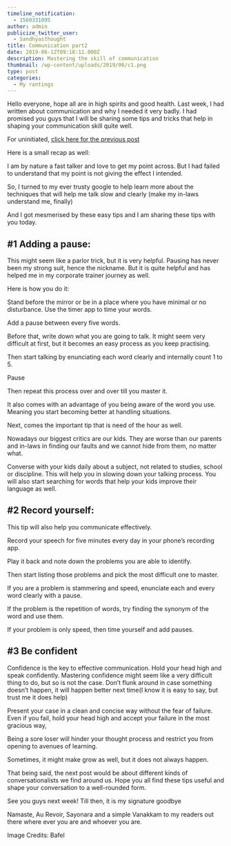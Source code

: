 ```yaml
---
timeline_notification:
  - 1560331095
author: admin
publicize_twitter_user:
  - Sandhyasthought
title: Communication part2
date: 2019-06-12T09:18:11.000Z
description: Mastering the skill of communication
thumbnail: /wp-content/uploads/2019/06/c1.png
type: post
categories:
  - My rantings
---
```

Hello everyone, hope all are in high spirits and good health. Last week, I had written about communication and why I needed it very badly. I had promised you guys that I will be sharing some tips and tricks that help in shaping your communication skill quite well.

For uninitiated, [click here for the previous post](https://www.thecontentstartup.com/are-you-communicating-right/)

Here is a small recap as well:

I am by nature a fast talker and love to get my point across. But I had failed to understand that my point is not giving the effect I intended.

So, I turned to my ever trusty google to help learn more about the techniques that will help me talk slow and clearly (make my in-laws understand me, finally)

And I got mesmerised by these easy tips and I am sharing these tips with you today.

## \#1 Adding a pause:

This might seem like a parlor trick, but it is very helpful. Pausing has never been my strong suit, hence the nickname. But it is quite helpful and has helped me in my corporate trainer journey as well.

Here is how you do it:

Stand before the mirror or be in a place where you have minimal or no disturbance. Use the timer app to time your words.

Add a pause between every five words.

Before that, write down what you are going to talk. It might seem very difficult at first, but it becomes an easy process as you keep practising.

Then start talking by enunciating each word clearly and internally count 1 to 5.

Pause

Then repeat this process over and over till you master it.

It also comes with an advantage of you being aware of the word you use. Meaning you start becoming better at handling situations.

Next, comes the important tip that is need of the hour as well.

Nowadays our biggest critics are our kids. They are worse than our parents and in-laws in finding our faults and we cannot hide from them, no matter what.

Converse with your kids daily about a subject, not related to studies, school or discipline. This will help you in slowing down your talking process. You will also start searching for words that help your kids improve their language as well.

## \#2 Record yourself:

This tip will also help you communicate effectively.

Record your speech for five minutes every day in your phone&#8217;s recording app.

Play it back and note down the problems you are able to identify.

Then start listing those problems and pick the most difficult one to master.

If you are a problem is stammering and speed, enunciate each and every word clearly with a pause.

If the problem is the repetition of words, try finding the synonym of the word and use them.

If your problem is only speed, then time yourself and add pauses.



## \#3 Be confident

Confidence is the key to effective communication. Hold your head high and speak confidently. Mastering confidence might seem like a very difficult thing to do, but so is not the case. Don&#8217;t flunk around in case something doesn&#8217;t happen, it will happen better next time(I know it is easy to say, but trust me it does help)

Present your case in a clean and concise way without the fear of failure. Even if you fail, hold your head high and accept your failure in the most gracious way,

Being a sore loser will hinder your thought process and restrict you from opening to avenues of learning.

Sometimes, it migh<span style="color:var(--color-text);">t make grow as well, but it does not always happen.</span>

That being said, the next post would be about different kinds of conversationalists we find around us. Hope you all find these tips useful and shape your conversation to a well-rounded form.

See you guys next week! Till then, it is my signature goodbye

Namaste, Au Revoir, Sayonara and a simple Vanakkam to my readers out there where ever you are and whoever you are.

Image Credits: Bafel
